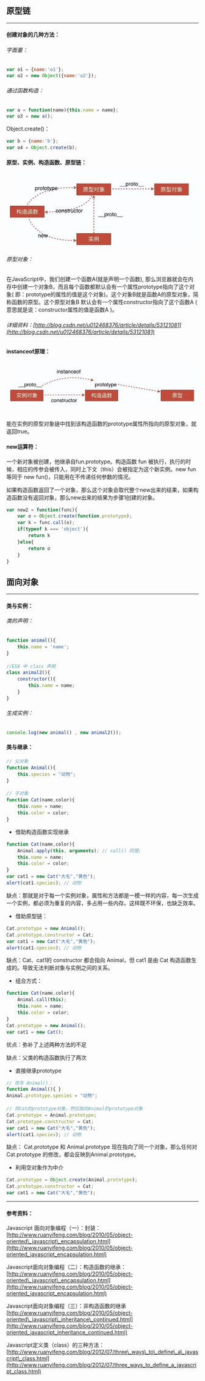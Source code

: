 ## 原型链

---

#### 创建对象的几种方法：

###### 字面量：

```js
var o1 = {name:'o1'};
var o2 = new Object({name:'o2'});
```

###### 通过函数构造：

```js
var a = function(name){this.name = name};
var o3 = new a();
```

Object.create\(\)：

```js
var b = {name:'b'};
var o4 = Object.create(b);
```

#### 原型、实例、构造函数、原型链：

![](/assets/yuanxinglian.jpg)

###### 原型对象：

在JavaScript中，我们创建一个函数A\(就是声明一个函数\), 那么浏览器就会在内存中创建一个对象B，而且每个函数都默认会有一个属性prototype指向了这个对象\( 即：prototype的属性的值是这个对象\)。这个对象B就是函数A的原型对象，简称函数的原型。这个原型对象B 默认会有一个属性constructor指向了这个函数A \( 意思就是说：constructor属性的值是函数A \)。

###### 详细资料：[http://blog.csdn.net/u012468376/article/details/53121081](http://blog.csdn.net/u012468376/article/details/53121081)

###### 

#### instanceof原理：

![](/assets/yuanxinglian2.jpg)

能在实例的原型对象链中找到该构造函数的prototype属性所指向的原型对象，就返回true。

#### new运算符：

一个新对象被创建，他继承自fun.prototype。构造函数 fun 被执行，执行的时候，相应的传参会被传入，同时上下文（this）会被指定为这个新实例。new fun 等同于 new fun\(\)，只能用在不传递任何参数的情况。

如果构造函数返回了一个对象，那么这个对象会取代整个new出来的结果，如果构造函数没有返回对象，那么new出来的结果为步骤1创建的对象。

```js
var new2 = function(func){
    var o = Object.create(function.prototype);
    var k = func.call(o);
    if(typeof k === 'object'){
        return k
    }else{
        return o
    }
}
```

## 面向对象

---

#### 类与实例：

###### 类的声明：

```js
function animal(){
    this.name = 'name';
}

//ES6 中 class 声明
class animal2(){
    constructor(){
        this.name = name;
    }
}
```

###### 生成实例：

```js
console.log(new animal() , new animal2());
```

#### 类与继承：

```js
// 父对象
function Animal(){
    this.species = "动物";
}

// 子对象
function Cat(name,color){
    this.name = name;
    this.color = color;
}
```

* 借助构造函数实现继承

```js
function Cat(name,color){
    Animal.apply(this, arguments); // call() 同理;
    this.name = name;
    this.color = color;
}
var cat1 = new Cat("大毛","黄色");
alert(cat1.species); // 动物
```

缺点：那就是对于每一个实例对象，属性和方法都是一模一样的内容，每一次生成一个实例，都必须为重复的内容，多占用一些内存。这样既不环保，也缺乏效率。



* 借助原型链：

```js
Cat.prototype = new Animal();
Cat.prototype.constructor = Cat;
var cat1 = new Cat("大毛","黄色");
alert(cat1.species); // 动物
```

缺点：Cat、cat1的 constructor 都会指向 Animal，但 cat1 是由 Cat 构造函数生成的。导致无法判断对象与实例之间的关系。



* 组合方式：

```js
function Cat(name,color){
    Animal.call(this); 
    this.name = name;
    this.color = color;
}
Cat.prototype = new Animal();
var cat1 = new Cat();
```

优点：弥补了上述两种方法的不足

缺点：父类的构造函数执行了两次



* 直接继承prototype

```js
// 改写 Animal()；
function Animal(){ }
Animal.prototype.species = "动物";

// 将Cat的prototype对象，然后指向Animal的prototype对象
Cat.prototype = Animal.prototype;
Cat.prototype.constructor = Cat;
var cat1 = new Cat("大毛","黄色");
alert(cat1.species); // 动物
```

缺点： Cat.prototype 和 Animal.prototype 现在指向了同一个对象，那么任何对 Cat.prototype 的修改，都会反映到Animal.prototype。



* 利用空对象作为中介

```js
Cat.prototype = Object.create(Animal.prototype);
Cat.prototype.constructor = Cat;
var cat1 = new Cat("大毛","黄色");
```

---

#### 参考资料：

Javascript 面向对象编程（一）：封装：[http://www.ruanyifeng.com/blog/2010/05/object-oriented\_javascript\_encapsulation.html](http://www.ruanyifeng.com/blog/2010/05/object-oriented_javascript_encapsulation.html)

Javascript面向对象编程（二）：构造函数的继承：[http://www.ruanyifeng.com/blog/2010/05/object-oriented\_javascript\_encapsulation.html](http://www.ruanyifeng.com/blog/2010/05/object-oriented_javascript_encapsulation.html)

Javascript面向对象编程（三）：非构造函数的继承[http://www.ruanyifeng.com/blog/2010/05/object-oriented\_javascript\_inheritance\_continued.html](http://www.ruanyifeng.com/blog/2010/05/object-oriented_javascript_inheritance_continued.html)

Javascript定义类（class）的三种方法：[http://www.ruanyifeng.com/blog/2012/07/three\_ways\_to\_define\_a\_javascript\_class.html](http://www.ruanyifeng.com/blog/2012/07/three_ways_to_define_a_javascript_class.html)

